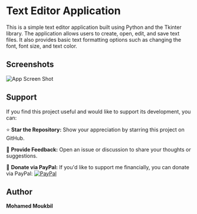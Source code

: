 
# Text Editor Application

This is a simple text editor application built using Python and the Tkinter library. The application allows users to create, open, edit, and save text files. It also provides basic text formatting options such as changing the font, font size, and text color.

## Screenshots

![App Screen Shot](https://github.com/user-attachments/assets/313b9f60-6d5f-4d0c-ab1c-558d44b83aa6)



    
## Support

If you find this project useful and would like to support its development, you can:

⭐ **Star the Repository:** Show your appreciation by starring this project on GitHub.

💬 **Provide Feedback:** Open an issue or discussion to share your thoughts or suggestions.

🤍 **Donate via PayPal:** If you'd like to support me financially, you can donate via PayPal:
[![PayPal](https://img.shields.io/badge/Donate-PayPal-blue?logo=paypal)](https://paypal.me/basic1man?country.x=MA&locale.x=en_US)


## Author

**Mohamed Moukbil**
